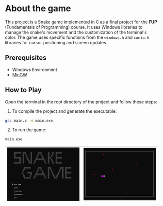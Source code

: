 # About the game
This project is a Snake game implemented in C as a final project for the **FUP** (Fundamentals of Programming) course. It uses Windows libraries to manage the snake's movement and the customization of the terminal's color. The game uses specific functions from the `windows.h` and `conio.h` libraries for cursor positioning and screen updates.

## Prerequisites
- Windows Environment
- [MinGW](https://sourceforge.net/projects/mingw/)

## How to Play
Open the terminal in the root directory of the project and follow these steps:
1. To compile the project and generate the executable:
```bash
gcc main.c -o main.exe
```
2. To run the game:
```bash
main.exe
```
| ![Game start menu](/images/menu.gif) | ![Snake devouring apples](/images/full_gameplay.gif) |
|--------------------------------------|-----------------------------------------------------|
